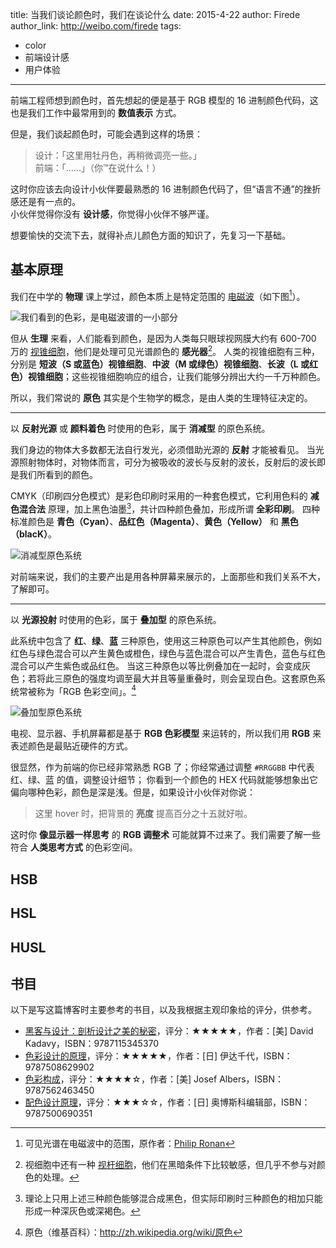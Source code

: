 title: 当我们谈论颜色时，我们在谈论什么
date: 2015-4-22
author: Firede
author_link: http://weibo.com/firede
tags:
- color
- 前端设计感
- 用户体验
---

前端工程师想到颜色时，首先想起的便是基于 RGB 模型的 16 进制颜色代码，这也是我们工作中最常用到的 **数值表示** 方式。

但是，我们谈起颜色时，可能会遇到这样的场景：

> 设计：「这里用牡丹色，再稍微调亮一些。」  
> 前端：「……」（你™在说什么！）

这时你应该去向设计小伙伴要最熟悉的 16 进制颜色代码了，但“语言不通”的挫折感还是有一点的。  
小伙伴觉得你没有 **设计感**，你觉得小伙伴不够严谨。

想要愉快的交流下去，就得补点儿颜色方面的知识了，先复习一下基础。

## 基本原理

我们在中学的 **物理** 课上学过，颜色本质上是特定范围的 [电磁波](http://zh.wikipedia.org/wiki/电磁波)（如下图[^1]）。

[^1]: 可见光谱在电磁波中的范围，原作者：[Philip Ronan](http://en.wikipedia.org/wiki/File:EM_spectrum.svg)

![我们看到的色彩，是电磁波谱的一小部分](/blog/what-we-talk-about-when-we-talk-about-color/spectrum.png)

但从 **生理** 来看，人们能看到颜色，是因为人类每只眼球视网膜大约有 600-700 万的 [视锥细胞](http://en.wikipedia.org/wiki/Cone_cell)，他们是处理可见光谱颜色的 **感光器**[^2]。
人类的视锥细胞有三种，分别是 **短波（S 或蓝色）视锥细胞**、**中波（M 或绿色）视锥细胞**、**长波（L 或红色）视锥细胞**；这些视锥细胞响应的组合，让我们能够分辨出大约一千万种颜色。

[^2]: 视细胞中还有一种 [视杆细胞](http://en.wikipedia.org/wiki/Rod_cell)，他们在黑暗条件下比较敏感，但几乎不参与对颜色的处理。

所以，我们常说的 **原色** 其实是个生物学的概念，是由人类的生理特征决定的。

---

以 **反射光源** 或 **颜料着色** 时使用的色彩，属于 **消减型** 的原色系统。

我们身边的物体大多数都无法自行发光，必须借助光源的 **反射** 才能被看见。
当光源照射物体时，对物体而言，可分为被吸收的波长与反射的波长，反射后的波长即是我们所看到的颜色。

CMYK（印刷四分色模式）是彩色印刷时采用的一种套色模式，它利用色料的 **减色混合法** 原理，加上黑色油墨[^3]，共计四种颜色叠加，形成所谓 **全彩印刷**。
四种标准颜色是 **青色（Cyan）**、**品红色（Magenta）**、**黄色（Yellow）** 和 **黑色（blacK）**。

[^3]: 理论上只用上述三种颜色能够混合成黑色，但实际印刷时三种颜色的相加只能形成一种深灰色或深褐色。

![消减型原色系统](/blog/what-we-talk-about-when-we-talk-about-color/subtractive-primaries.png)

对前端来说，我们的主要产出是用各种屏幕来展示的，上面那些和我们关系不大，了解即可。

---

以 **光源投射** 时使用的色彩，属于 **叠加型** 的原色系统。

此系统中包含了 **红**、**绿**、**蓝** 三种原色，使用这三种原色可以产生其他颜色，例如红色与绿色混合可以产生黄色或橙色，绿色与蓝色混合可以产生青色，蓝色与红色混合可以产生紫色或品红色。
当这三种原色以等比例叠加在一起时，会变成灰色；若将此三原色的强度均调至最大并且等量重叠时，则会呈现白色。这套原色系统常被称为「RGB 色彩空间」。[^4]

[^4]: 原色（维基百科）：<http://zh.wikipedia.org/wiki/原色>

![叠加型原色系统](/blog/what-we-talk-about-when-we-talk-about-color/additive-primaries.png)

电视、显示器、手机屏幕都是基于 **RGB 色彩模型** 来运转的，所以我们用 **RGB** 来表述颜色是最贴近硬件的方式。

很显然，作为前端的你已经非常熟悉 RGB 了；你经常通过调整 `#RRGGBB` 中代表 红、绿、蓝 的值，调整设计细节；
你看到一个颜色的 HEX 代码就能够想象出它偏向哪种色彩，颜色是深是浅。但是，如果设计小伙伴对你说：

> 这里 hover 时，把背景的 **亮度** 提高百分之十五就好啦。

这时你 **像显示器一样思考** 的 **RGB 调整术** 可能就算不过来了。我们需要了解一些符合 **人类思考方式** 的色彩空间。

## HSB

## HSL

## HUSL

## 书目

以下是写这篇博客时主要参考的书目，以及我根据主观印象给的评分，供参考。

* [黑客与设计：剖析设计之美的秘密](http://dwz.cn/hacker-design)，评分：★★★★★，作者：[美] David Kadavy，ISBN：9787115345370
* [色彩设计的原理](http://dwz.cn/color-design)，评分：★★★★★，作者：[日] 伊达千代，ISBN：9787508629902
* [色彩构成](http://dwz.cn/interaction-of-color)，评分：★★★★☆，作者：[美] Josef Albers，ISBN：9787562463450
* [配色设计原理](http://dwz.cn/color-schemes)，评分：★★★☆☆，作者：[日] 奥博斯科编辑部，ISBN：9787500690351
